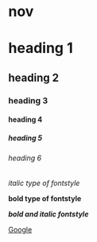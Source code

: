# nov
# heading 1
## heading 2
### heading 3
#### heading 4
##### heading 5
###### heading 6
*italic type of fontstyle*

**bold type of fontstyle**

***bold and italic fontstyle***

[Google](https://www.google.com/)
